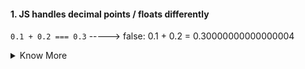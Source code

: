 
#### 1. JS handles decimal points / floats differently
`0.1 + 0.2 === 0.3` -----> false: 0.1 + 0.2 = 0.30000000000000004
<details>
  <summary>Know More</summary>
  - You can correct the above statement by `(0.2 * 10 + 0.1 * 10) / 10 === 0.3`
  - The maximum number of decimals is 17
</details>
